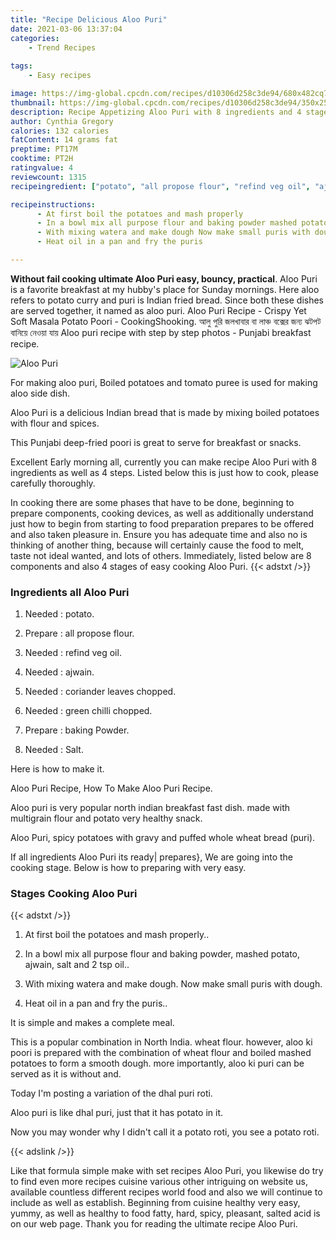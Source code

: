 ```yaml
---
title: "Recipe Delicious Aloo Puri"
date: 2021-03-06 13:37:04
categories:
    - Trend Recipes
    
tags:
    - Easy recipes

image: https://img-global.cpcdn.com/recipes/d10306d258c3de94/680x482cq70/aloo-puri-recipe-main-photo.jpg
thumbnail: https://img-global.cpcdn.com/recipes/d10306d258c3de94/350x250cq70/aloo-puri-recipe-main-photo.jpg
description: Recipe Appetizing Aloo Puri with 8 ingredients and 4 stages of easy cooking.
author: Cynthia Gregory
calories: 132 calories
fatContent: 14 grams fat
preptime: PT17M
cooktime: PT2H
ratingvalue: 4
reviewcount: 1315
recipeingredient: ["potato", "all propose flour", "refind veg oil", "ajwain", "coriander leaves chopped", "green chilli chopped", "baking Powder", "Salt"]

recipeinstructions: 
      - At first boil the potatoes and mash properly 
      - In a bowl mix all purpose flour and baking powder mashed potato ajwain salt and 2 tsp oil 
      - With mixing watera and make dough Now make small puris with dough 
      - Heat oil in a pan and fry the puris

---
```




**Without fail cooking ultimate Aloo Puri easy, bouncy, practical**. Aloo Puri is a favorite breakfast at my hubby&#39;s place for Sunday mornings. Here aloo refers to potato curry and puri is Indian fried bread. Since both these dishes are served together, it named as aloo puri. Aloo Puri Recipe - Crispy Yet Soft Masala Potato Poori - CookingShooking. আলু পুরি জলখাবার বা লাঞ্চ বক্সের জন্য ঝটপট বানিয়ে নেওয়া যায় Aloo puri recipe with step by step photos - Punjabi breakfast recipe.


![Aloo Puri](https://img-global.cpcdn.com/recipes/d10306d258c3de94/680x482cq70/aloo-puri-recipe-main-photo.jpg "Aloo Puri")



For making aloo puri, Boiled potatoes and tomato puree is used for making aloo side dish.

Aloo Puri is a delicious Indian bread that is made by mixing boiled potatoes with flour and spices.

This Punjabi deep-fried poori is great to serve for breakfast or snacks.


Excellent Early morning all, currently you can make recipe Aloo Puri with 8 ingredients as well as 4 steps. Listed below this is just how to cook, please carefully thoroughly.

In cooking there are some phases that have to be done, beginning to prepare components, cooking devices, as well as additionally understand just how to begin from starting to food preparation prepares to be offered and also taken pleasure in. Ensure you has adequate time and also no is thinking of another thing, because will certainly cause the food to melt, taste not ideal wanted, and lots of others. Immediately, listed below are 8 components and also 4 stages of easy cooking Aloo Puri.
{{< adstxt />}}

### Ingredients all Aloo Puri


1. Needed  : potato.

1. Prepare  : all propose flour.

1. Needed  : refind veg oil.

1. Needed  : ajwain.

1. Needed  : coriander leaves chopped.

1. Needed  : green chilli chopped.

1. Prepare  : baking Powder.

1. Needed  : Salt.


Here is how to make it.

Aloo Puri Recipe, How To Make Aloo Puri Recipe.

Aloo puri is very popular north indian breakfast fast dish. made with multigrain flour and potato very healthy snack.

Aloo Puri, spicy potatoes with gravy and puffed whole wheat bread (puri).


If all ingredients Aloo Puri its ready| prepares}, We are going into the cooking stage. Below is how to preparing with very easy.

### Stages Cooking Aloo Puri

{{< adstxt />}}


1. At first boil the potatoes and mash properly..



1. In a bowl mix all purpose flour and baking powder, mashed potato, ajwain, salt and 2 tsp oil..



1. With mixing watera and make dough. Now make small puris with dough.



1. Heat oil in a pan and fry the puris..




It is simple and makes a complete meal.

This is a popular combination in North India. wheat flour. however, aloo ki poori is prepared with the combination of wheat flour and boiled mashed potatoes to form a smooth dough. more importantly, aloo ki puri can be served as it is without and.

Today I&#39;m posting a variation of the dhal puri roti.

Aloo puri is like dhal puri, just that it has potato in it.

Now you may wonder why I didn&#39;t call it a potato roti, you see a potato roti.


{{< adslink />}}

Like that formula simple make with set recipes Aloo Puri, you likewise do try to find even more recipes cuisine various other intriguing on website us, available countless different recipes world food and also we will continue to include as well as establish. Beginning from cuisine healthy very easy, yummy, as well as healthy to food fatty, hard, spicy, pleasant, salted acid is on our web page. Thank you for reading the ultimate recipe Aloo Puri.
